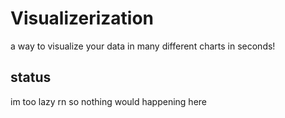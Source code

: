 # Visualizerization
a way to visualize your data in many different charts in seconds!

## status
im too lazy rn so nothing would happening here
